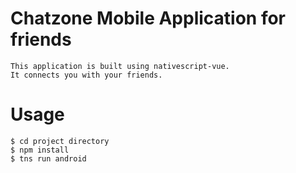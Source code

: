 # Chatzone Mobile Application for friends
```
This application is built using nativescript-vue.
It connects you with your friends.
```

# Usage
```
$ cd project directory
$ npm install
$ tns run android
```